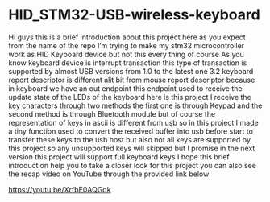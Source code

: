 # HID_STM32-USB-wireless-keyboard

Hi guys this is a brief introduction about this project here as you expect from the name of the repo I’m trying to make my stm32 microcontroller work as HID Keyboard device but not this every thing of course 
As you know keyboard device is interrupt transaction this type of transaction is supported by almost USB versions from 1.0 to the latest one 3.2 keyboard report descriptor is different alit bit from mouse report descriptor because in keyboard we have an out endpoint this endpoint used to receive the update state of the LEDs of the keyboard here is this project I receive the key characters through two methods the first one is through Keypad and the second method is through Bluetooth module but of course the representation of keys in ascii is different from usb so in this project I made a tiny function used to convert the received buffer into usb before start to transfer these keys to the usb host but also not all keys are supported by this project so any unsupported keys will skipped but I promise in the next version this project will support full keyboard keys I hope this brief introduction help you to take a closer look for this project you can also see the recap video on YouTube through the provided link below 

https://youtu.be/XrfbE0AQGdk
